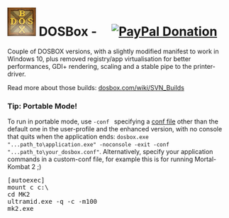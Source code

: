 <h1><img src="resources/icon.png"/> DOSBox - &nbsp; &nbsp; <a href="https://paypal.me/e1adkarak0" ok><img src="https://www.paypalobjects.com/webstatic/mktg/Logo/pp-logo-100px.png" alt="PayPal Donation" ok></a></h1>

Couple of DOSBOX versions, with a slightly modified manifest to work in Windows 10,
plus removed registry/app virtualisation for better performances, GDI+ rendering, scaling and a stable pipe to the printer-driver.

Read more about those builds: <a href="http://www.dosbox.com/wiki/SVN_Builds">dosbox.com/wiki/SVN_Builds</a>

<h3>Tip: Portable Mode!</h3>
To run in portable mode, use <code>-conf </code> specifying a <a href="https://www.dosbox.com/wiki/Dosbox.conf">conf file</a> other than the default one in the user-profile and the enhanced version, with no console that quits when the application ends: <code>dosbox.exe "...path_to\application.exe" -noconsole -exit -conf "...path_to\your_dosbox.conf"</code>. Alternatively, specify your application commands in a custom-conf file, for example this is for running Mortal-Kombat 2 ;)

<pre>
[autoexec]
mount c c:\
cd MK2
ultramid.exe -q -c -m100
mk2.exe
</pre>

